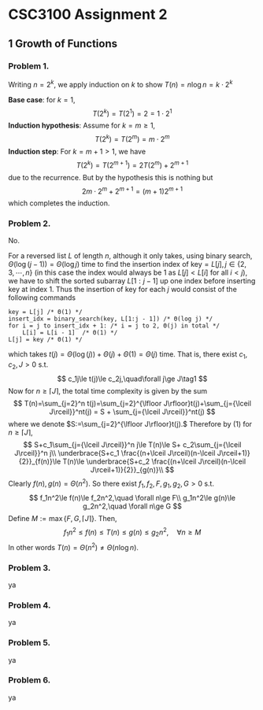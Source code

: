 # CSC3100 Assignment 2

## 1	Growth of Functions

### Problem 1.

Writing $n=2^k,$ we apply induction on $k$ to show $T(n)=n\log n = k\cdot2^k$

**Base case**: for $k=1,$
$$
T(2^k)=T(2^1)=2=1\cdot 2^1
$$
**Induction hypothesis**: Assume for $k=m\ge 1,$
$$
T(2^k)=T(2^m)=m\cdot 2^m
$$
**Induction step**: For $k=m+1\gt 1,$ we have
$$
T(2^{k})=T(2^{m+1})=2T(2^m)+2^{m+1}
$$
due to the recurrence. But by the hypothesis this is nothing but
$$
2m\cdot 2^m+2^{m+1}=(m+1)2^{m+1}
$$
which completes the induction.

### Problem 2.

No. 

For a reversed list $L$ of length $n,$ although it only takes, using binary search, $\Theta(\log (j-1))=\Theta(\log j)$ time to find the insertion index of $\text{key}=L[j],j\in\{2,3,\cdots, n\}$ (in this case the index would always be $1$ as $L[j]<L[i]$ for all $i\lt j$), we have to shift the sorted subarray $L[1:j-1]$ up one index before inserting $\text{key}$ at index $1.$ Thus the insertion of $\text{key}$ for each $j$ would consist of the following commands

```pseudocode
key = L[j] /* Θ(1) */
insert_idx = binary_search(key, L[1:j - 1]) /* Θ(log j) */
for i = j to insert_idx + 1: /* i = j to 2, Θ(j) in total */
	L[i] = L[i - 1]  /* Θ(1) */
L[j] = key /* Θ(1) */
```

which takes $t(j)=Θ(\log(j))+Θ(j)+Θ(1)=Θ(j)$ time. That is, there exist $c_1,c_2,J\gt0$ s.t.
$$
c_1j\le t(j)\le c_2j,\quad\forall j\ge J\tag1
$$
Now for $n\ge \lceil J\rceil,$ the total time complexity is given by the sum
$$
T(n)=\sum_{j=2}^n t(j)=\sum_{j=2}^{\lfloor J\rfloor}t(j)+\sum_{j={\lceil J\rceil}}^nt(j)
= S + \sum_{j={\lceil J\rceil}}^nt(j)
$$
where we denote $S:=\sum_{j=2}^{\lfloor J\rfloor}t(j).$ Therefore by $(1)$ for $n\ge \lceil J\rceil,$
$$
S+c_1\sum_{j={\lceil J\rceil}}^n j\le T(n)\le S+ c_2\sum_{j={\lceil J\rceil}}^n j\\
\underbrace{S+c_1 \frac{(n+\lceil J\rceil)(n-\lceil J\rceil+1)}{2}}_{f(n)}\le T(n)\le \underbrace{S+c_2 \frac{(n+\lceil J\rceil)(n-\lceil J\rceil+1)}{2}}_{g(n)}\\
$$
Clearly $f(n),g(n)=\Theta(n^2).$ So there exist $f_1,f_2,F,g_1,g_2,G\gt0$ s.t.
$$
f_1n^2\le f(n)\le f_2n^2,\quad \forall n\ge F\\
g_1n^2\le g(n)\le g_2n^2,\quad \forall n\ge G
$$
Define $M:=\max\{F,G,\lceil J\rceil\}.$ Then,
$$
f_1 n^2\le f(n) \le T(n) \le g(n) \le g_2n^2,\quad \forall n\ge M
$$
In other words $T(n)=\Theta(n^2)\neq\Theta(n\log n).$

### Problem 3.

ya

### Problem 4.

ya

### Problem 5.

ya

### Problem 6.

ya